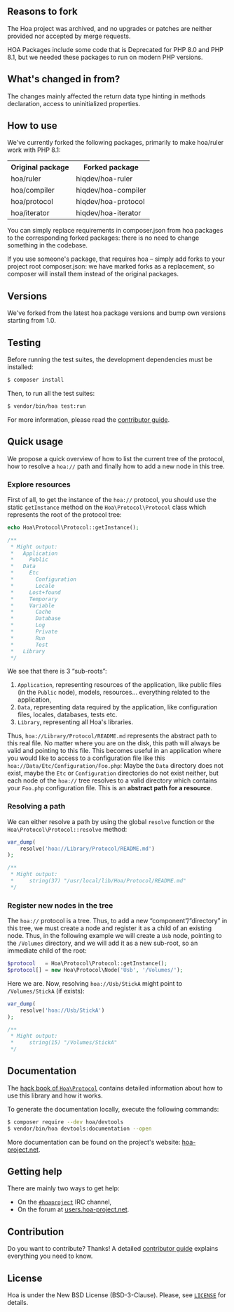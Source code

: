 ## Reasons to fork
The Hoa project was archived, and no upgrades or patches are neither provided nor accepted by merge requests.

HOA Packages include some code that is Deprecated for PHP 8.0 and PHP 8.1, but we needed these packages to run on modern PHP versions.

## What's changed in from?
The changes mainly affected the return data type hinting in methods declaration, access to uninitialized properties.

## How to use
We've currently forked the following packages, primarily to make hoa/ruler work with PHP 8.1:

<table>
<tr><th>Original package</th><th>Forked package</th></tr>
<tr><td>hoa/ruler</td><td>hiqdev/hoa-ruler</td></tr>
<tr><td>hoa/compiler</td><td>hiqdev/hoa-compiler</td></tr>
<tr><td>hoa/protocol</td><td>hiqdev/hoa-protocol</td></tr>
<tr><td>hoa/iterator</td><td>hiqdev/hoa-iterator</td></tr>
</table>
You can simply replace requirements in composer.json from hoa packages to the corresponding forked packages: there is no need to change something in the codebase.

If you use someone's package, that requires hoa – simply add forks to your project root composer.json: we have marked forks as a replacement, so composer will install them instead of the original packages.

## Versions
We've forked from the latest hoa package versions and bump own versions starting from 1.0.

## Testing

Before running the test suites, the development dependencies must be installed:

```sh
$ composer install
```

Then, to run all the test suites:

```sh
$ vendor/bin/hoa test:run
```

For more information, please read the [contributor
guide](https://hoa-project.net/Literature/Contributor/Guide.html).

## Quick usage

We propose a quick overview of how to list the current tree of the protocol, how
to resolve a `hoa://` path and finally how to add a new node in this tree.

### Explore resources

First of all, to get the instance of the `hoa://` protocol, you should use the
static `getInstance` method on the `Hoa\Protocol\Protocol` class which
represents the root of the protocol tree:

```php
echo Hoa\Protocol\Protocol::getInstance();

/**
 * Might output:
 *   Application
 *     Public
 *   Data
 *     Etc
 *       Configuration
 *       Locale
 *     Lost+found
 *     Temporary
 *     Variable
 *       Cache
 *       Database
 *       Log
 *       Private
 *       Run
 *       Test
 *   Library
 */
```

We see that there is 3 “sub-roots”:

  1. `Application`, representing resources of the application, like public files
     (in the `Public` node), models, resources… everything related to the
     application,
  2. `Data`, representing data required by the application, like configuration
     files, locales, databases, tests etc.
  3. `Library`, representing all Hoa's libraries.

Thus, `hoa://Library/Protocol/README.md` represents the abstract path to this
real file. No matter where you are on the disk, this path will always be valid
and pointing to this file. This becomes useful in an application where you would
like to access to a configuration file like this
`hoa://Data/Etc/Configuration/Foo.php`: Maybe the `Data` directory does not
exist, maybe the `Etc` or `Configuration` directories do not exist neither, but
each node of the `hoa://` tree resolves to a valid directory which contains your
`Foo.php` configuration file. This is an **abstract path for a resource**.

### Resolving a path

We can either resolve a path by using the global `resolve` function or the
`Hoa\Protocol\Protocol::resolve` method:

```php
var_dump(
    resolve('hoa://Library/Protocol/README.md')
);

/**
 * Might output:
 *     string(37) "/usr/local/lib/Hoa/Protocol/README.md"
 */
```

### Register new nodes in the tree

The `hoa://` protocol is a tree. Thus, to add a new “component”/“directory” in
this tree, we must create a node and register it as a child of an existing node.
Thus, in the following example we will create a `Usb` node, pointing to the
`/Volumes` directory, and we will add it as a new sub-root, so an immediate
child of the root:

```php
$protocol   = Hoa\Protocol\Protocol::getInstance();
$protocol[] = new Hoa\Protocol\Node('Usb', '/Volumes/');
```

Here we are. Now, resolving `hoa://Usb/StickA` might point to `/Volumes/StickA`
(if exists):

```php
var_dump(
    resolve('hoa://Usb/StickA')
);

/**
 * Might output:
 *     string(15) "/Volumes/StickA"
 */
```

## Documentation

The
[hack book of `Hoa\Protocol`](https://central.hoa-project.net/Documentation/Library/Protocol)
contains detailed information about how to use this library and how it works.

To generate the documentation locally, execute the following commands:

```sh
$ composer require --dev hoa/devtools
$ vendor/bin/hoa devtools:documentation --open
```

More documentation can be found on the project's website:
[hoa-project.net](https://hoa-project.net/).

## Getting help

There are mainly two ways to get help:

  * On the [`#hoaproject`](https://webchat.freenode.net/?channels=#hoaproject)
    IRC channel,
  * On the forum at [users.hoa-project.net](https://users.hoa-project.net).

## Contribution

Do you want to contribute? Thanks! A detailed [contributor
guide](https://hoa-project.net/Literature/Contributor/Guide.html) explains
everything you need to know.

## License

Hoa is under the New BSD License (BSD-3-Clause). Please, see
[`LICENSE`](https://hoa-project.net/LICENSE) for details.
